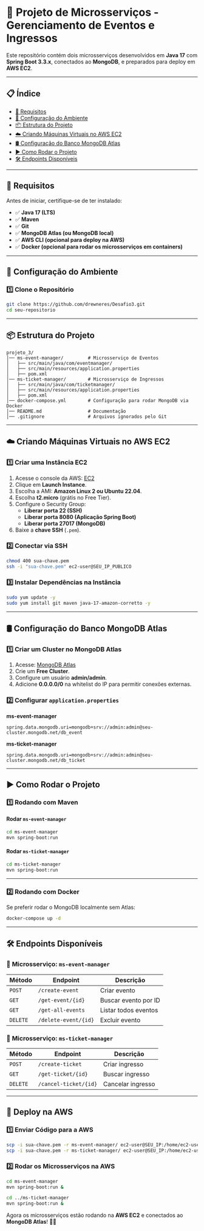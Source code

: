 # 📌 **Projeto de Microsserviços - Gerenciamento de Eventos e Ingressos**

Este repositório contém dois microsserviços desenvolvidos em **Java 17** com **Spring Boot 3.3.x**, conectados ao **MongoDB**, e preparados para deploy em **AWS EC2**.

---

## 📋 **Índice**
- [📌 Requisitos](#-requisitos)
- [🚀 Configuração do Ambiente](#-configuração-do-ambiente)
- [📦 Estrutura do Projeto](#-estrutura-do-projeto)
- [☁️ Criando Máquinas Virtuais no AWS EC2](#️-criando-máquinas-virtuais-no-aws-ec2)
- [🛢️ Configuração do Banco MongoDB Atlas](#️-configuração-do-banco-mongodb-atlas)
- [▶️ Como Rodar o Projeto](#️-como-rodar-o-projeto)
- [🛠️ Endpoints Disponíveis](#️-endpoints-disponíveis)

---

## 📌 **Requisitos**
Antes de iniciar, certifique-se de ter instalado:
- ✅ **Java 17 (LTS)**
- ✅ **Maven**
- ✅ **Git**
- ✅ **MongoDB Atlas (ou MongoDB local)**
- ✅ **AWS CLI (opcional para deploy na AWS)**
- ✅ **Docker (opcional para rodar os microsserviços em containers)**

---

## 🚀 **Configuração do Ambiente**
### **1️⃣ Clone o Repositório**
```sh
git clone https://github.com/drewneres/Desafio3.git
cd seu-repositorio
```

---

## 📦 **Estrutura do Projeto**
```
projeto_3/
│── ms-event-manager/         # Microsserviço de Eventos
│   ├── src/main/java/com/eventmanager/
│   ├── src/main/resources/application.properties
│   ├── pom.xml
│── ms-ticket-manager/        # Microsserviço de Ingressos
│   ├── src/main/java/com/ticketmanager/
│   ├── src/main/resources/application.properties
│   ├── pom.xml
│── docker-compose.yml        # Configuração para rodar MongoDB via Docker
│── README.md                 # Documentação
│── .gitignore                # Arquivos ignorados pelo Git
```

---

## ☁️ **Criando Máquinas Virtuais no AWS EC2**
### **1️⃣ Criar uma Instância EC2**
1. Acesse o console da AWS: [EC2](https://aws.amazon.com/console/)
2. Clique em **Launch Instance**.
3. Escolha a AMI: **Amazon Linux 2 ou Ubuntu 22.04**.
4. Escolha **t2.micro** (grátis no Free Tier).
5. Configure o Security Group:
   - **Liberar porta 22 (SSH)**
   - **Liberar porta 8080 (Aplicação Spring Boot)**
   - **Liberar porta 27017 (MongoDB)**
6. Baixe a **chave SSH** (`.pem`).

### **2️⃣ Conectar via SSH**
```sh
chmod 400 sua-chave.pem
ssh -i "sua-chave.pem" ec2-user@SEU_IP_PUBLICO
```

### **3️⃣ Instalar Dependências na Instância**
```sh
sudo yum update -y
sudo yum install git maven java-17-amazon-corretto -y
```

---

## 🛢️ **Configuração do Banco MongoDB Atlas**
### **1️⃣ Criar um Cluster no MongoDB Atlas**
1. Acesse: [MongoDB Atlas](https://www.mongodb.com/atlas/database)
2. Crie um **Free Cluster**.
3. Configure um usuário **admin/admin**.
4. Adicione **0.0.0.0/0** na whitelist do IP para permitir conexões externas.

### **2️⃣ Configurar `application.properties`**
**ms-event-manager**
```properties
spring.data.mongodb.uri=mongodb+srv://admin:admin@seu-cluster.mongodb.net/db_event
```

**ms-ticket-manager**
```properties
spring.data.mongodb.uri=mongodb+srv://admin:admin@seu-cluster.mongodb.net/db_ticket
```

---

## ▶️ **Como Rodar o Projeto**
### **1️⃣ Rodando com Maven**
#### **Rodar `ms-event-manager`**
```sh
cd ms-event-manager
mvn spring-boot:run
```

#### **Rodar `ms-ticket-manager`**
```sh
cd ms-ticket-manager
mvn spring-boot:run
```

---

### **2️⃣ Rodando com Docker**
Se preferir rodar o MongoDB localmente sem Atlas:
```sh
docker-compose up -d
```

---

## 🛠️ **Endpoints Disponíveis**
### 📌 **Microsserviço: `ms-event-manager`**
| Método | Endpoint | Descrição |
|--------|---------|-------------|
| `POST` | `/create-event` | Criar evento |
| `GET` | `/get-event/{id}` | Buscar evento por ID |
| `GET` | `/get-all-events` | Listar todos eventos |
| `DELETE` | `/delete-event/{id}` | Excluir evento |

### 📌 **Microsserviço: `ms-ticket-manager`**
| Método | Endpoint | Descrição |
|--------|---------|-------------|
| `POST` | `/create-ticket` | Criar ingresso |
| `GET` | `/get-ticket/{id}` | Buscar ingresso |
| `DELETE` | `/cancel-ticket/{id}` | Cancelar ingresso |

---

## **🚀 Deploy na AWS**
### **1️⃣ Enviar Código para a AWS**
```sh
scp -i sua-chave.pem -r ms-event-manager/ ec2-user@SEU_IP:/home/ec2-user/
scp -i sua-chave.pem -r ms-ticket-manager/ ec2-user@SEU_IP:/home/ec2-user/
```

### **2️⃣ Rodar os Microsserviços na AWS**
```sh
cd ms-event-manager
mvn spring-boot:run &

cd ../ms-ticket-manager
mvn spring-boot:run &
```

Agora os microsserviços estão rodando na **AWS EC2** e conectados ao **MongoDB Atlas**! 🚀🎉
